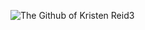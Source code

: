 <!-- ![The Github of Kristen Reid2](https://user-images.githubusercontent.com/93681006/173517871-04fe805f-d409-44d6-830d-384ca51f5e19.gif) -->

![The Github of Kristen Reid3](https://user-images.githubusercontent.com/93681006/173518489-5f0b02af-d15c-40bc-ab45-0cfb350980a7.gif)









<!--
**Kristen-Reid/Kristen-Reid** is a ✨ _special_ ✨ repository because its `README.md` (this file) appears on your GitHub profile.

Here are some ideas to get you started:

- 🔭 I’m currently working on ...
- 🌱 I’m currently learning ...
- 👯 I’m looking to collaborate on ...
- 🤔 I’m looking for help with ...
- 💬 Ask me about ...
- 📫 How to reach me: ...
- 😄 Pronouns: ...
- ⚡ Fun fact: ...
-->
